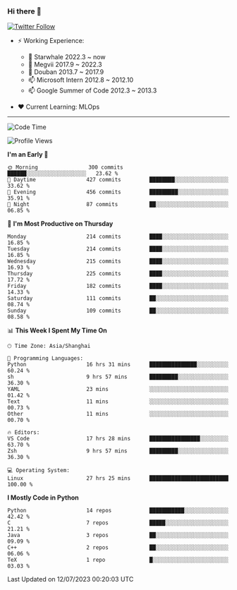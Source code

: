 ### Hi there 👋

[![Twitter Follow](https://img.shields.io/twitter/follow/tianweidut?style=social)](https://twitter.com/tianweidut)

- ⚡ Working Experience:
  - 🔭 Starwhale 2022.3 ~ now
  - 🌱 Megvii 2017.9 ~ 2022.3
  - 🌱 Douban 2013.7 ~ 2017.9
  - 📫 Microsoft Intern 2012.8 ~ 2012.10
  - 📫 Google Summer of Code 2012.3 ~ 2013.3

- ❤️ Current Learning: MLOps

---
<!--START_SECTION:waka-->
![Code Time](http://img.shields.io/badge/Code%20Time-4%2C247%20hrs%209%20mins-blue)

![Profile Views](http://img.shields.io/badge/Profile%20Views-0-blue)

**I'm an Early 🐤** 

```text
🌞 Morning                300 commits         ██████░░░░░░░░░░░░░░░░░░░   23.62 % 
🌆 Daytime                427 commits         ████████░░░░░░░░░░░░░░░░░   33.62 % 
🌃 Evening                456 commits         █████████░░░░░░░░░░░░░░░░   35.91 % 
🌙 Night                  87 commits          ██░░░░░░░░░░░░░░░░░░░░░░░   06.85 % 
```
📅 **I'm Most Productive on Thursday** 

```text
Monday                   214 commits         ████░░░░░░░░░░░░░░░░░░░░░   16.85 % 
Tuesday                  214 commits         ████░░░░░░░░░░░░░░░░░░░░░   16.85 % 
Wednesday                215 commits         ████░░░░░░░░░░░░░░░░░░░░░   16.93 % 
Thursday                 225 commits         ████░░░░░░░░░░░░░░░░░░░░░   17.72 % 
Friday                   182 commits         ████░░░░░░░░░░░░░░░░░░░░░   14.33 % 
Saturday                 111 commits         ██░░░░░░░░░░░░░░░░░░░░░░░   08.74 % 
Sunday                   109 commits         ██░░░░░░░░░░░░░░░░░░░░░░░   08.58 % 
```


📊 **This Week I Spent My Time On** 

```text
🕑︎ Time Zone: Asia/Shanghai

💬 Programming Languages: 
Python                   16 hrs 31 mins      ███████████████░░░░░░░░░░   60.24 % 
sh                       9 hrs 57 mins       █████████░░░░░░░░░░░░░░░░   36.30 % 
YAML                     23 mins             ░░░░░░░░░░░░░░░░░░░░░░░░░   01.42 % 
Text                     11 mins             ░░░░░░░░░░░░░░░░░░░░░░░░░   00.73 % 
Other                    11 mins             ░░░░░░░░░░░░░░░░░░░░░░░░░   00.70 % 

🔥 Editors: 
VS Code                  17 hrs 28 mins      ████████████████░░░░░░░░░   63.70 % 
Zsh                      9 hrs 57 mins       █████████░░░░░░░░░░░░░░░░   36.30 % 

💻 Operating System: 
Linux                    27 hrs 25 mins      █████████████████████████   100.00 % 
```

**I Mostly Code in Python** 

```text
Python                   14 repos            ███████████░░░░░░░░░░░░░░   42.42 % 
C                        7 repos             █████░░░░░░░░░░░░░░░░░░░░   21.21 % 
Java                     3 repos             ██░░░░░░░░░░░░░░░░░░░░░░░   09.09 % 
C++                      2 repos             ██░░░░░░░░░░░░░░░░░░░░░░░   06.06 % 
TeX                      1 repo              █░░░░░░░░░░░░░░░░░░░░░░░░   03.03 % 
```




 Last Updated on 12/07/2023 00:20:03 UTC
<!--END_SECTION:waka-->
